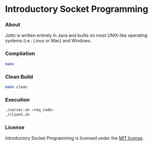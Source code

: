 # Introductory Socket Programming
### About
Jotto is written entirely in Java and builts on most UNIX-like operating systems (i.e.: Linux or Mac) and Windows. 

### Compilation
```Bash
make
```

### Clean Build
```Bash
make clean
```

### Execution
```Bash
./server.sh <req_code>
./client.sh
```

### License
Introductory Socket Programming is licensed under the [MIT license](https://github.com/elailai94/Introductory-Socket-Programming/blob/master/LICENSE.md).
